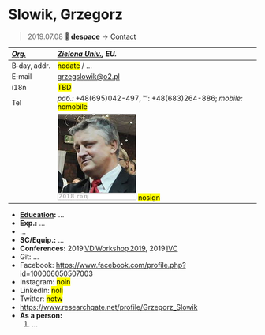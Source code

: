 # Slowik, Grzegorz
> 2019.07.08 **[🚀](../index/index.md) [despace](index.md)** → [Contact](contact.md)

|*[Org.](contact.md)*|*[Zielona Univ.](zz_zielona_univ.md), EU.*|
|:--|:--|
|B‑day, addr.|<mark>nodate</mark> / …|
|E‑mail|<grzegslowik@o2.pl>|
|i18n|<mark>TBD</mark>|
|Tel|*раб.:* +48(695)042-497, ℻: +48(683)264-886; *mobile:* <mark>nomobile</mark>|
||[![](f/contact/s/slowik1_photo_thumb.jpg)](f/contact/s/slowik1_photo.jpg) <mark>nosign</mark>|

   - **[Education](edu.md):** …
   - **Exp.:** …
   - …
   - **SC/Equip.:** …
   - **Conferences:** 2019 [VD Workshop 2019](vdws2019.md), 2019 [IVC](ivc_2019.md)
   - Git: …
   - Facebook: <https://www.facebook.com/profile.php?id=100006050507003>
   - Instagram: <mark>noin</mark>
   - LinkedIn: <mark>noli</mark>
   - Twitter: <mark>notw</mark>
   - <https://www.researchgate.net/profile/Grzegorz_Slowik>
   - **As a person:**
      1. …
